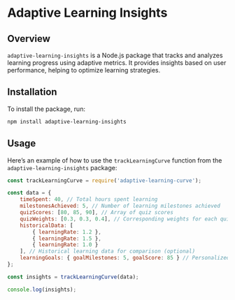 # Adaptive Learning Insights

## Overview

`adaptive-learning-insights` is a Node.js package that tracks and analyzes learning progress using adaptive metrics. It provides insights based on user performance, helping to optimize learning strategies.

## Installation

To install the package, run:

```bash
npm install adaptive-learning-insights
```

## Usage
Here’s an example of how to use the `trackLearningCurve` function from the `adaptive-learning-insights` package:

```javascript
const trackLearningCurve = require('adaptive-learning-curve');

const data = {
    timeSpent: 40, // Total hours spent learning
    milestonesAchieved: 5, // Number of learning milestones achieved
    quizScores: [80, 85, 90], // Array of quiz scores
    quizWeights: [0.3, 0.3, 0.4], // Corresponding weights for each quiz score
    historicalData: [
        { learningRate: 1.2 },
        { learningRate: 1.5 },
        { learningRate: 1.0 }
    ], // Historical learning data for comparison (optional)
    learningGoals: { goalMilestones: 5, goalScore: 85 } // Personalized learning goals (optional)
};

const insights = trackLearningCurve(data);

console.log(insights);

```


